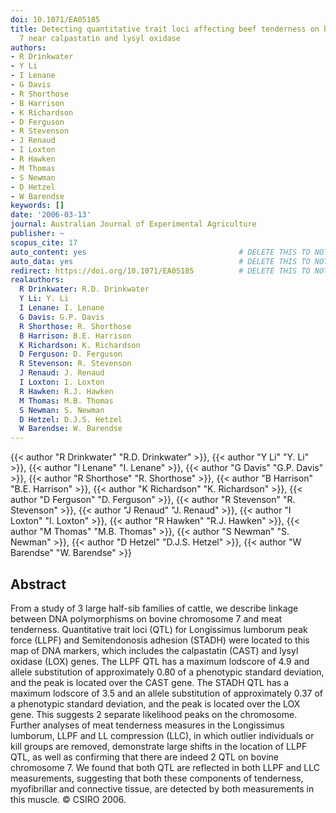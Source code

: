 ```yaml
---
doi: 10.1071/EA05185
title: Detecting quantitative trait loci affecting beef tenderness on bovine chromosome
  7 near calpastatin and lysyl oxidase
authors:
- R Drinkwater
- Y Li
- I Lenane
- G Davis
- R Shorthose
- B Harrison
- K Richardson
- D Ferguson
- R Stevenson
- J Renaud
- I Loxton
- R Hawken
- M Thomas
- S Newman
- D Hetzel
- W Barendse
keywords: []
date: '2006-03-13'
journal: Australian Journal of Experimental Agriculture
publisher: ~
scopus_cite: 17
auto_content: yes                                  # DELETE THIS TO NOT AUTO GENERATE CONTENT
auto_data: yes                                     # DELETE THIS TO NOT AUTO GENERATE METADATA
redirect: https://doi.org/10.1071/EA05185          # DELETE THIS TO NOT REDIRECT
realauthors:
  R Drinkwater: R.D. Drinkwater
  Y Li: Y. Li
  I Lenane: I. Lenane
  G Davis: G.P. Davis
  R Shorthose: R. Shorthose
  B Harrison: B.E. Harrison
  K Richardson: K. Richardson
  D Ferguson: D. Ferguson
  R Stevenson: R. Stevenson
  J Renaud: J. Renaud
  I Loxton: I. Loxton
  R Hawken: R.J. Hawken
  M Thomas: M.B. Thomas
  S Newman: S. Newman
  D Hetzel: D.J.S. Hetzel
  W Barendse: W. Barendse
---
```

{{< author "R Drinkwater" "R.D. Drinkwater" >}}, {{< author "Y Li" "Y. Li" >}}, {{< author "I Lenane" "I. Lenane" >}}, {{< author "G Davis" "G.P. Davis" >}}, {{< author "R Shorthose" "R. Shorthose" >}}, {{< author "B Harrison" "B.E. Harrison" >}}, {{< author "K Richardson" "K. Richardson" >}}, {{< author "D Ferguson" "D. Ferguson" >}}, {{< author "R Stevenson" "R. Stevenson" >}}, {{< author "J Renaud" "J. Renaud" >}}, {{< author "I Loxton" "I. Loxton" >}}, {{< author "R Hawken" "R.J. Hawken" >}}, {{< author "M Thomas" "M.B. Thomas" >}}, {{< author "S Newman" "S. Newman" >}}, {{< author "D Hetzel" "D.J.S. Hetzel" >}}, {{< author "W Barendse" "W. Barendse" >}}

## Abstract
From a study of 3 large half-sib families of cattle, we describe linkage between DNA polymorphisms on bovine chromosome 7 and meat tenderness. Quantitative trait loci (QTL) for Longissimus lumborum peak force (LLPF) and Semitendonosis adhesion (STADH) were located to this map of DNA markers, which includes the calpastatin (CAST) and lysyl oxidase (LOX) genes. The LLPF QTL has a maximum lodscore of 4.9 and allele substitution of approximately 0.80 of a phenotypic standard deviation, and the peak is located over the CAST gene. The STADH QTL has a maximum lodscore of 3.5 and an allele substitution of approximately 0.37 of a phenotypic standard deviation, and the peak is located over the LOX gene. This suggests 2 separate likelihood peaks on the chromosome. Further analyses of meat tenderness measures in the Longissimus lumborum, LLPF and LL compression (LLC), in which outlier individuals or kill groups are removed, demonstrate large shifts in the location of LLPF QTL, as well as confirming that there are indeed 2 QTL on bovine chromosome 7. We found that both QTL are reflected in both LLPF and LLC measurements, suggesting that both these components of tenderness, myofibrillar and connective tissue, are detected by both measurements in this muscle. © CSIRO 2006.
